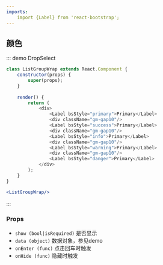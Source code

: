 ```yaml
---
imports:
    import {Label} from 'react-bootstrap';
---
```

## 颜色

::: demo DropSelect
```js
class ListGroupWrap extends React.Component {
    constructor(props) {
        super(props);
    }
    
    render() {
        return (
            <div>
                <Label bsStyle="primary">Primary</Label>
                <div className="gm-gap10"/>
                <Label bsStyle="success">Primary</Label>
                <div className="gm-gap10"/>
                <Label bsStyle="info">Primary</Label>
                <div className="gm-gap10"/>
                <Label bsStyle="warning">Primary</Label>
                <div className="gm-gap10"/>
                <Label bsStyle="danger">Primary</Label>
            </div>
        );
    }
}
```
```jsx
<ListGroupWrap/>
```
:::

### Props
- `show (bool|isRequired)` 是否显示
- `data (object)` 数据对象，参见demo
- `onEnter (func)` 点击回车时触发
- `onHide (func)` 隐藏时触发